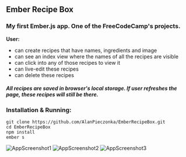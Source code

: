 ## Ember Recipe Box
### My first Ember.js app. One of the FreeCodeCamp's projects.
**User:**

* can create recipes that have names, ingredients and image
* can see an index view where the names of all the recipes are visible
* can click into any of those recipes to view it
* can live-edit these recipes
* can delete these recipes

##### All recipes are saved in browser's local storage. If user refreshes the page, these recipes will still be there. 

### Installation & Running:
	git clone https://github.com/AlanPieczonka/EmberRecipeBox.git
	cd EmberRecipeBox
	npm install
	ember s 

![AppScreenshot1](https://user-images.githubusercontent.com/20932829/32370736-8020dbaa-c08e-11e7-8cf8-c8f10a4ab94b.png)
![AppScreenshot2](https://user-images.githubusercontent.com/20932829/32370999-6b5a5f9c-c08f-11e7-8e40-dbaf1803e130.png)
![AppScreenshot3](https://user-images.githubusercontent.com/20932829/32371203-4ab4dac8-c090-11e7-9d50-fa93f85d09f1.png)